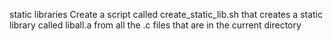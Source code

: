 static libraries
Create a script called create_static_lib.sh that creates a static library called liball.a from all the .c files that are in the current directory
